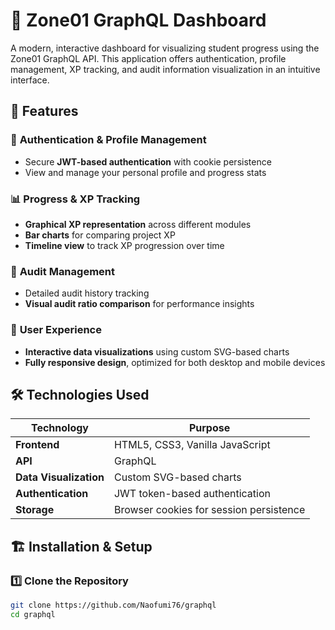 # 🚀 Zone01 GraphQL Dashboard  

A modern, interactive dashboard for visualizing student progress using the Zone01 GraphQL API. This application offers authentication, profile management, XP tracking, and audit information visualization in an intuitive interface.  

## 📌 Features  

### 🔐 **Authentication & Profile Management**  
- Secure **JWT-based authentication** with cookie persistence  
- View and manage your personal profile and progress stats  

### 📊 **Progress & XP Tracking**  
- **Graphical XP representation** across different modules  
- **Bar charts** for comparing project XP  
- **Timeline view** to track XP progression over time  

### 📑 **Audit Management**  
- Detailed audit history tracking  
- **Visual audit ratio comparison** for performance insights  

### 📱 **User Experience**  
- **Interactive data visualizations** using custom SVG-based charts  
- **Fully responsive design**, optimized for both desktop and mobile devices  

## 🛠️ Technologies Used  

| Technology | Purpose |
|------------|---------|
| **Frontend** | HTML5, CSS3, Vanilla JavaScript |
| **API** | GraphQL |
| **Data Visualization** | Custom SVG-based charts |
| **Authentication** | JWT token-based authentication |
| **Storage** | Browser cookies for session persistence |

## 🏗️ Installation & Setup  

### **1️⃣ Clone the Repository**  
```bash
git clone https://github.com/Naofumi76/graphql
cd graphql
